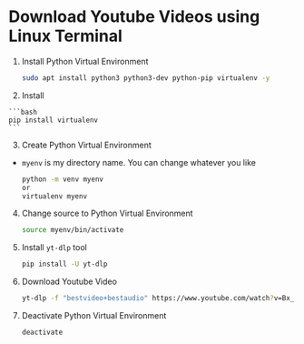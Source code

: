 # Download Youtube Videos using Linux Terminal

  1. Install Python Virtual Environment

     ```bash
     sudo apt install python3 python3-dev python-pip virtualenv -y
     ```

  2. Install
  
    ```bash
    pip install virtualenv
    ```
  
  3. Create Python Virtual Environment

  + `myenv` is my directory name. You can change whatever you like
  
     ```bash
     python -m venv myenv
     or
     virtualenv myenv
     ```

  4. Change source to Python Virtual Environment
  
     ```bash
     source myenv/bin/activate
     ```

  5. Install `yt-dlp` tool

     ```bash
     pip install -U yt-dlp
     ```

  6. Download Youtube Video

     ```bash
     yt-dlp -f "bestvideo+bestaudio" https://www.youtube.com/watch?v=Bx_X8dhANRk
     ```
  7. Deactivate Python Virtual Environment

     ```bash
     deactivate
     ```
